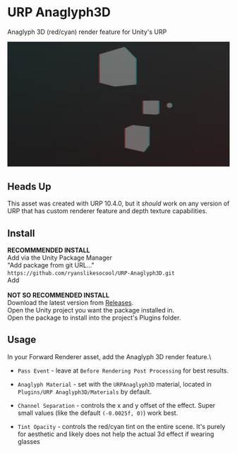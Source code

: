 # URP Anaglyph3D
 Anaglyph 3D (red/cyan) render feature for Unity's URP

![Sample Image](images~/sample.jpg)

## Heads Up
This asset was created with URP 10.4.0, but it *should* work on any version of URP that has custom renderer feature and depth texture capabilities.

## Install
**RECOMMMENDED INSTALL**\
Add via the Unity Package Manager\
"Add package from git URL..."\
`https://github.com/ryanslikesocool/URP-Anaglyph3D.git`\
Add\
\
**NOT SO RECOMMENDED INSTALL**\
Download the latest version from [Releases](https://github.com/ryanslikesocool/URP-Anaglyph3D/releases).\
Open the Unity project you want the package installed in.\
Open the package to install into the project's Plugins folder.

## Usage
In your Forward Renderer asset, add the Anaglyph 3D render feature.\
- `Pass Event` - leave at `Before Rendering Post Processing` for best results.
- `Anaglyph Material` - set with the `URPAnaglyph3D` material, located in `Plugins/URP Anaglyph3D/Materials` by default.

- `Channel Separation` - controls the x and y offset of the effect.  Super small values (like the default `(-0.0025f, 0)`) work best.
- `Tint Opacity` - controls the red/cyan tint on the entire scene.  It's purely for aesthetic and likely does not help the actual 3d effect if wearing glasses
